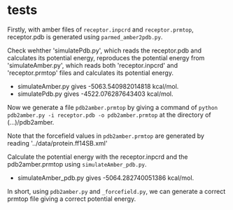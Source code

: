 # tests

Firstly, with amber files of `receptor.inpcrd` and `receptor.prmtop`,
receptor.pdb is generated using `parmed_amber2pdb.py`.

Check wehther 'simulatePdb.py', which reads the receptor.pdb and calculates its potential energy, reproduces the potential energy from 'simulateAmber.py', which reads both 'receptor.inpcrd' and 'receptor.prmtop' files and calculates its potential energy.

* simulateAmber.py gives -5063.540982014818 kcal/mol.
* simulatePdb.py   gives -4522.076287643403 kcal/mol.

Now we generate a file `pdb2amber.prmtop` by giving a command of `python pdb2amber.py -i receptor.pdb -o pdb2amber.prmtop` at the directory of (...)/pdb2amber.

Note that the forcefield values in `pdb2amber.prmtop` are generated by reading '../data/protein.ff14SB.xml'

Calculate the potential energy with the receptor.inpcrd and the pdb2amber.prmtop using `simulateAmber_pdb.py`.

* simulateAmber_pdb.py gives -5064.282740051386 kcal/mol.

In short, using `pdb2amber.py` and `_forcefield.py`, we can generate a correct prmtop file giving a correct potential energy.

